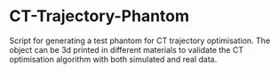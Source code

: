 # CT-Trajectory-Phantom
Script for generating a test phantom for CT trajectory optimisation. The object can be 3d printed in different materials to validate the CT optimisation algorithm with both simulated and real data.
